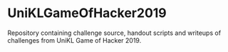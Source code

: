 # UniKLGameOfHacker2019

Repository containing challenge source, handout scripts and writeups of challenges from UniKL Game of Hacker 2019.